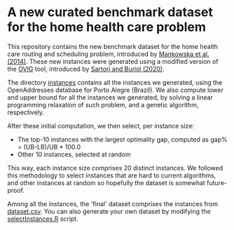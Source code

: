 # A new curated benchmark dataset for the home health care problem

This repository contains the new benchmark dataset for the home health care routing and scheduling problem, introduced by [Mankowska et al. (2014)](https://doi.org/10.1007/s10729-013-9243-1). These new instances were generated using a modified version of the [OVIG](https://github.com/afkummer/ovig) tool, introduced by [Sartori and Buriol (2020)](https://github.com/cssartori/ovig).

The directory [instances](instances) contains all the instances we generated, using the OpenAddresses database for Porto Alegre (Brazil). We also compute lower and upper bound for all the instances we generated, by solving a linear programming relaxation of such problem, and a genetic algorithm, respectively.

After these initial computation, we then select, per instance size:

- The top-10 instances with the largest optimality gap, computed as gap% = (UB-LB)/UB * 100.0
- Other 10 instances, selected at random

This way, each instance size comprises 20 distinct instances. We followed this methodology to select instances that are hard to current algorithms, and other instances at random so hopefully the dataset is somewhat future-proof.

Among all the instances, the 'final' dataset comprises the instances from [dataset.csv](dataset.csv). You can also generate your own dataset by modifying the [selectInstances.R](selectInstances.R) script.


